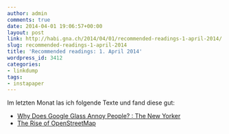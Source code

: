 ```yaml
---
author: admin
comments: true
date: 2014-04-01 19:06:57+00:00
layout: post
link: http://habi.gna.ch/2014/04/01/recommended-readings-1-april-2014/
slug: recommended-readings-1-april-2014
title: 'Recommended readings: 1. April 2014'
wordpress_id: 3412
categories:
- linkdump
tags:
- instapaper
---
```


Im letzten Monat las ich folgende Texte und fand diese gut:



  * [Why Does Google Glass Annoy People? : The New Yorker](http://www.newyorker.com/online/blogs/currency/2014/03/whats-the-problem-with-google-glass.html)
  * [The Rise of OpenStreetMap](http://thenextweb.com/insider/2014/02/28/openstreetmap/)
